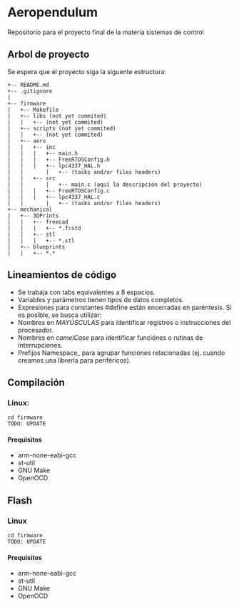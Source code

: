 # Aeropendulum

Repositorio para el proyecto final de la materia sistemas de control

## Arbol de proyecto
Se espera que el proyecto siga la siguente estructura:
```
+-- README.md
+-- .gitignore
|
+-- firmware
|	+-- Makefile
|	+-- libs (not yet commited)
|	|	+-- (not yet commited)
|	+-- scripts (not yet commited)
|	|	+-- (not yet commited)
|	+-- aero
|	|	+-- inc
|	|	|	+-- main.h
|	|	|	+-- FreeRTOSConfig.h
|	|	|	+-- lpc4337_HAL.h
|	|       |	+-- (tasks and/or files headers)
|	|	+-- src
|	|       |	+-- main.c (aquí la descripción del proyecto)
|	|	|	+-- FreeRTOSConfig.c
|	|	|	+-- lpc4337_HAL.c
|	|       |	+-- (tasks and/or files headers)
+-- mechanical
|	+-- 3DPrints
|	|	+-- freecad
|	|	|	+-- *.fcstd
|	|	+-- stl
|	|	|	+-- *.stl
| 	+-- blueprints
| 	| 	+-- *.*
```
## Lineamientos de código

* Se trabaja con tabs equivalentes a 8 espacios.
* Variables y parámetros tienen tipos de datos completos.
* Expresiones para constantes #define están encerradas en paréntesis.
Si es posible, se busca utilizar:
* Nombres en _MAYÚSCULAS_ para identificar registros o instrucciones del procesador.
* Nombres en _camelCase_ para identificar funciónes o rutinas de interrupciones.
* Prefijos Namespace_ para agrupar funciónes relacionadas (ej. cuando creamos una librería para periféricos).

## Compilación
### Linux:
```
cd firmware
TODO: UPDATE
```
#### Prequisitos
* arm-none-eabi-gcc
* st-util
* GNU Make
* OpenOCD

## Flash
### Linux

```
cd firmware
TODO: UPDATE
```

#### Prequisitos
* arm-none-eabi-gcc
* st-util
* GNU Make
* OpenOCD
